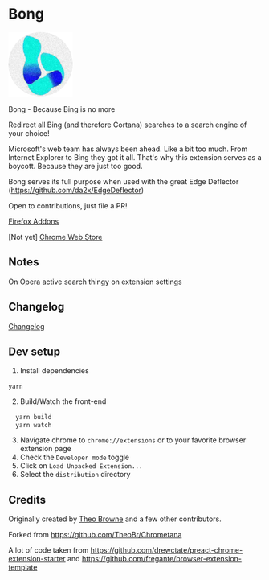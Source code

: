 # Bong

![Logo](src/images/logo-128.png)

Bong - Because Bing is no more

Redirect all Bing (and therefore Cortana) searches to a search engine of your choice!

Microsoft's web team has always been ahead. Like a bit too much. From Internet Explorer to Bing they got it all. That's why this extension serves as a boycott. Because they are just too good. 

Bong serves its full purpose when used with the great Edge Deflector (https://github.com/da2x/EdgeDeflector) 

Open to contributions, just file a PR!

[Firefox Addons](https://addons.mozilla.org/en-US/firefox/addon/bong/)

[Not yet] [Chrome Web Store](https://chrome.google.com/webstore/detail/mbbgkkdlmfdbchafakhpioopolaodgff)


## Notes

On Opera active search thingy on extension settings

## Changelog

[Changelog](CHANGELOG.md)

## Dev setup

1. Install dependencies

```
yarn
```

2.  Build/Watch the front-end

```
  yarn build
  yarn watch
```

3. Navigate chrome to `chrome://extensions` or to your favorite browser extension page
4. Check the `Developer mode` toggle
5. Click on `Load Unpacked Extension...`
6. Select the `distribution` directory

## Credits

Originally created by [Theo Browne](http://www.t3.gg) and a few other contributors.

Forked from https://github.com/TheoBr/Chrometana

A lot of code taken from https://github.com/drewctate/preact-chrome-extension-starter and https://github.com/fregante/browser-extension-template
